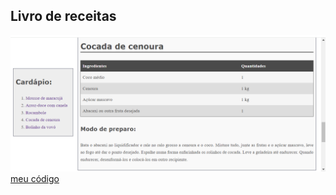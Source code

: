 <h2>Livro de receitas</h2>
<img src="https://github.com/jlvp000/bau-projetos/blob/main/HTMl-CSS/livro-de-receitas/imgProjetoLivroReceitas.png">
<a href="https://github.com/jlvp000/bau-projetos/blob/main/HTMl-CSS/livro-de-receitas/projetoLivroReceitas.html">meu código</a>
